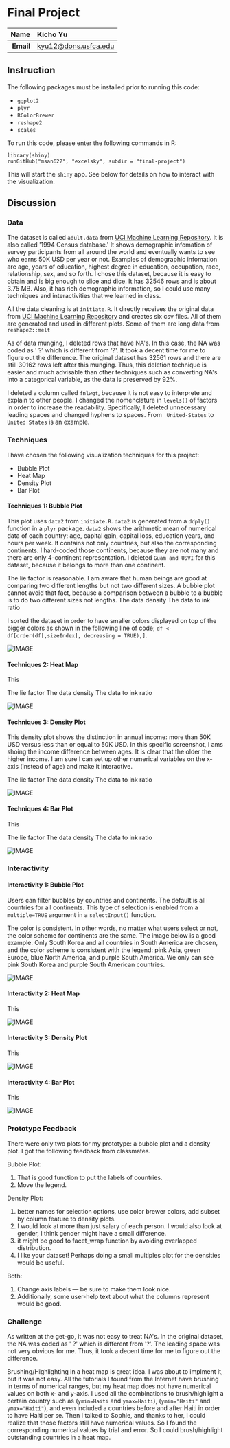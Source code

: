Final Project
==============================

| **Name**  | Kicho Yu  |
|----------:|:-------------|
| **Email** | kyu12@dons.usfca.edu |

## Instruction ##
The following packages must be installed prior to running this code:
- `ggplot2`
- `plyr` 
- `RColorBrewer` 
- `reshape2` 
- `scales` 

To run this code, please enter the following commands in R:

```
library(shiny)
runGitHub("msan622", "excelsky", subdir = "final-project")
```
This will start the `shiny` app. See below for details on how to interact with the visualization.  


## Discussion ##
### Data ###
The dataset is called `adult.data` from [UCI Machine Learning Repository](https://archive.ics.uci.edu/ml/datasets/Adult). It is also called '1994 Census database.' It shows demographic infomation of survey participants from all around the world and eventually wants to see who earns 50K USD per year or not. Examples of demographic infomation are age, years of education, highest degree in education, occupation, race, relationship, sex, and so forth. I chose this dataset, because it is easy to obtain and is big enough to slice and dice. It has 32546 rows and is about 3.75 MB. Also, it has rich demographic information, so I could use many techniques and interactivities that we learned in class. 

All the data cleaning is at `initiate.R`. It directly receives the original data from [UCI Machine Learning Repository](https://archive.ics.uci.edu/ml/datasets/Adult) and creates six csv files. All of them are generated and used in different plots. Some of them are long data from `reshape2::melt`

As of data munging, I deleted rows that have NA's. In this case, the NA was coded as ' ?' which is different from '?'. It took a decent time for me to figure out the difference. The original dataset has 32561 rows and there are still 30162 rows left after this munging. Thus, this deletion technique is easier and much advisable than other techniques such as converting NA's into a categorical variable, as the data is preserved by 92%.

I deleted a column called `fnlwgt`, because it is not easy to interprete and explain to other people. I changed the nomenclature in `levels()` of factors in order to increase the readability. Specifically, I deleted unnecessary leading spaces and changed hyphens to spaces. From ` United-States` to `United States` is an example.


### Techniques ###

I have chosen the following visualization techniques for this project:

- Bubble Plot
- Heat Map
- Density Plot
- Bar Plot

#### Techniques 1: Bubble Plot ####
This plot uses `data2` from `initiate.R`. `data2` is generated from a `ddply()` function in a `plyr` package. `data2` shows the arithmetic mean of numerical data of each country: age, capital gain, capital loss, education years, and hours per week. It contains not only countries, but also the corresponding continents. I hard-coded those continents, because they are not many and there are only 4-continent representation. I deleted `Guam and USVI` for this dataset, because it belongs to more than one continent.

The lie factor is reasonable. I am aware that human beings are good at comparing two different lengths but not two different sizes. A bubble plot cannot avoid that fact, because a comparison between a bubble to a bubble is to do two different sizes not lengths.
The data density
The data to ink ratio


I sorted the dataset in order to have smaller colors displayed on top of the bigger colors as shown in the following line of code; `df <- df[order(df[,sizeIndex], decreasing = TRUE),]`.

![IMAGE](1bubble.jpg) 


#### Techniques 2: Heat Map  ####
This

The lie factor
The data density
The data to ink ratio

![IMAGE](2heat.jpg) 


#### Techniques 3: Density Plot ####
This density plot shows the distinction in annual income: more than 50K USD versus less than or equal to 50K USD. In this specific screenshot, I ams shoing the income difference between ages. It is clear that the older the higher income. I am sure I can set up other numerical variables on the x-axis (instead of age) and make it interactive.

The lie factor
The data density
The data to ink ratio

![IMAGE](3density.jpg) 


#### Techniques 4: Bar Plot ####
This

The lie factor
The data density
The data to ink ratio

![IMAGE](4bar.jpg) 



### Interactivity ###

#### Interactivity 1: Bubble Plot ####
Users can filter bubbles by countries and continents. The default is all countries for all continents. This type of selection is enabled from a `multiple=TRUE` argument in a `selectInput()` function. 

The color is consistent. In other words, no matter what users select or not, the color scheme for continents are the same. The image below is a good example. Only South Korea and all countries in South America are chosen, and the color scheme is consistent with the legend: pink Asia, green Europe, blue North America, and purple South America. We only can see pink South Korea and purple South American countries.

![IMAGE](1consistency.jpg) 

#### Interactivity 2: Heat Map ####
This

![IMAGE](2brushing.jpg) 

#### Interactivity 3: Density Plot ####
This

![IMAGE](3density.jpg) 

#### Interactivity 4: Bar Plot ####
This

![IMAGE](4ratio.jpg) 





### Prototype Feedback ###
There were only two plots for my prototype: a bubble plot and a density plot. I got the following feedback from classmates.

Bubble Plot:  
1. That is good function to put the labels of countries.  
2. Move the legend.  

Density Plot:  
1. better names for selection options, use color brewer colors, add subset by column feature to density plots.  
2. I would look at more than just salary of each person. I would also look at gender, I think gender might have a small difference.  
3. it might be good to facet_wrap function by avoiding overlapped distribution.  
4. I like your dataset! Perhaps doing a small multiples plot for the densities would be useful.  

Both:  
1. Change axis labels — be sure to make them look nice.  
2. Additionally, some user-help text about what the columns represent would be good.  









### Challenge ###
As written at the get-go, it was not easy to treat NA's. In the original dataset, the NA was coded as ' ?' which is different from '?'. The leading space was not very obvious for me. Thus, it took a decent time for me to figure out the difference.

Brushing/Highlighting in a heat map is great idea. I was about to implment it, but it was not easy. All the tutorials I found from the Internet have brushing in terms of numerical ranges, but my heat map does not have numerical values on both x- and y-axis. I used all the combinations to brush/highlight a certain country such as (`ymin=Haiti` and `ymax=Haiti`), (`ymin="Haiti"` and `ymax="Haiti"`), and even included a countries before and after Haiti in order to have Haiti per se. Then I talked to Sophie, and thanks to her, I could realize that those factors still have numerical values. So I found the corresponding numerical values by trial and error. So I could brush/highlight outstanding countries in a heat map.
